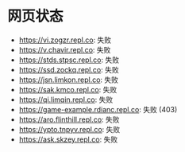 # 网页状态
- https://vi.zogzr.repl.co: 失败
- https://v.chavir.repl.co: 失败
- https://stds.stpsc.repl.co: 失败
- https://ssd.zockq.repl.co: 失败
- https://jsn.limkon.repl.co: 失败
- https://sak.kmco.repl.co: 失败
- https://qi.limqin.repl.co: 失败
- https://game-example.rdianc.repl.co: 失败 (403)
- https://aro.flinthill.repl.co: 失败
- https://ypto.tnpyv.repl.co: 失败
- https://ask.skzey.repl.co: 失败
